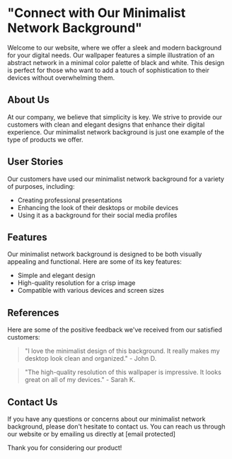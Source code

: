 <!--font:Lato-->

# "Connect with Our Minimalist Network Background"

Welcome to our website, where we offer a sleek and modern background for your digital needs. Our wallpaper features a simple illustration of an abstract network in a minimal color palette of black and white. This design is perfect for those who want to add a touch of sophistication to their devices without overwhelming them.

## About Us

At our company, we believe that simplicity is key. We strive to provide our customers with clean and elegant designs that enhance their digital experience. Our minimalist network background is just one example of the type of products we offer.

## User Stories

Our customers have used our minimalist network background for a variety of purposes, including:

- Creating professional presentations
- Enhancing the look of their desktops or mobile devices
- Using it as a background for their social media profiles

## Features

Our minimalist network background is designed to be both visually appealing and functional. Here are some of its key features:

- Simple and elegant design
- High-quality resolution for a crisp image
- Compatible with various devices and screen sizes

## References

Here are some of the positive feedback we've received from our satisfied customers:

> "I love the minimalist design of this background. It really makes my desktop look clean and organized." - John D.

> "The high-quality resolution of this wallpaper is impressive. It looks great on all of my devices." - Sarah K.

## Contact Us

If you have any questions or concerns about our minimalist network background, please don't hesitate to contact us. You can reach us through our website or by emailing us directly at [email protected]

Thank you for considering our product!

<!--

Write me content for website with wallpaper which alt text is:

"A wallpaper with a simple illustration of an abstract network, in a minimal color palette of black and white."

The name/title of the page should not be 1:1 copy of the alt text but rather a real content of the website which is using this wallpaper.

- Use markdown format 
- Start with heading
- Heading should be short and concise
- The content should look like a real website 
- The website should not be about the wallpaper, wallpaper is just a related background
- Heading should be contain work "wallpaper" or "background"
- Include real sections like references, contact, user stories, etc. use things relevant to the page purpose.
- Feel free to use structure like headings, bullets, numbering, blockquotes, paragraphs, horizontal lines, etc.
- You can use formatting like bold or _italic_
- You can include UTF-8 emojis
- Links should be only #hash anchors (and you can refer to the document itself)
- Do not include images


---


# "Connect with Our Minimalist Network Background"

Welcome to our website, where we offer a sleek and modern background for your digital needs. Our wallpaper features a simple illustration of an abstract network in a minimal color palette of black and white. This design is perfect for those who want to add a touch of sophistication to their devices without overwhelming them.

## About Us

At our company, we believe that simplicity is key. We strive to provide our customers with clean and elegant designs that enhance their digital experience. Our minimalist network background is just one example of the type of products we offer.

## User Stories

Our customers have used our minimalist network background for a variety of purposes, including:

- Creating professional presentations
- Enhancing the look of their desktops or mobile devices
- Using it as a background for their social media profiles

## Features

Our minimalist network background is designed to be both visually appealing and functional. Here are some of its key features:

- Simple and elegant design
- High-quality resolution for a crisp image
- Compatible with various devices and screen sizes

## References

Here are some of the positive feedback we've received from our satisfied customers:

> "I love the minimalist design of this background. It really makes my desktop look clean and organized." - John D.

> "The high-quality resolution of this wallpaper is impressive. It looks great on all of my devices." - Sarah K.

## Contact Us

If you have any questions or concerns about our minimalist network background, please don't hesitate to contact us. You can reach us through our website or by emailing us directly at [email protected]

Thank you for considering our product!

-->
